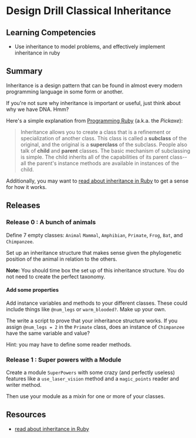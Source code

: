 # Design Drill Classical Inheritance 
 
## Learning Competencies 

* Use inheritance to model problems, and effectively implement inheritance in ruby

## Summary 

 Inheritance is a design pattern that can be found in almost every modern programming language in some form or another.

If you're not sure why inheritance is important or useful, just think about why we have DNA.  Hmm?

Here's a simple explanation from [Programming Ruby](http://pragprog.com/book/ruby3/programming-ruby-1-9) (a.k.a. the *Pickaxe*):

> Inheritance allows you to create a class that is a refinement or specialization of another class.  This class is called a **subclass** of the original, and the original is a **superclass** of the subclass.  People also talk of **child** and **parent** classes.
> The basic mechanism of subclassing is simple.  The child inherits all of the capabilities of its parent class--all the parent's instance methods are available in instances of the child.

Additionally, you may want to [read about inheritance in Ruby](http://rubylearning.com/satishtalim/ruby_inheritance.html) to get a sense for how it works.

## Releases

### Release 0 : A bunch of animals

Define 7 empty classes: `Animal` `Mammal`, `Amphibian`, `Primate`, `Frog`, `Bat`, and `Chimpanzee`.

Set up an inheritance structure that makes sense given the phylogenetic position of the animal in relation to the others.

**Note:** You should time box the set up of this inheritance structure. You do not need to create the perfect taxonomy.

#### Add some properties

Add instance variables and methods to your different classes.  These could include things like `@num_legs` or `warm_blooded?`.  Make up your own.

The write a script to prove that your inheritance structure works.  If you assign `@num_legs = 2` in the `Primate` class, does an instance of `Chimpanzee` have the same variable and value?

Hint: you may have to define some reader methods.

### Release 1 : Super powers with a Module

Create a module `SuperPowers` with some crazy (and perfectly useless) features like a `use_laser_vision` method and a `magic_points` reader and writer method.

Then use your module as a mixin for one or more of your classes.


<!-- ##Optimize Your Learning  -->

## Resources

* [read about inheritance in Ruby](http://rubylearning.com/satishtalim/ruby_inheritance.html)
